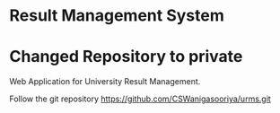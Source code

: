 # Result Management System
# Changed Repository to private
Web Application for University Result Management.


Follow the git repository https://github.com/CSWanigasooriya/urms.git
